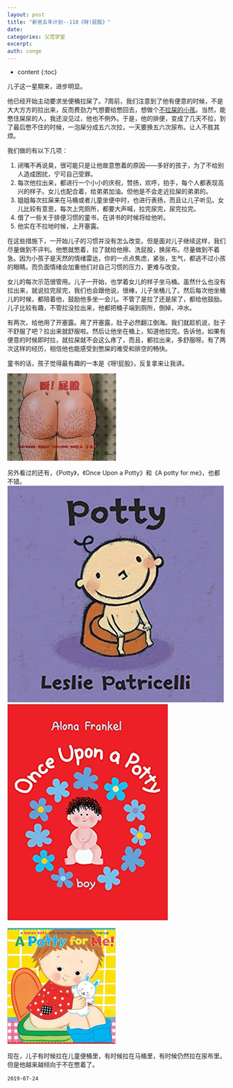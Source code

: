 ```yaml
---
layout: post
title: "新爸五年计划--110《呀!屁股》"
date:
categories: 父范学堂
excerpt:
auth: conge
---
```

* content
{:toc}

儿子这一星期来，进步明显。

他已经开始主动要求坐便桶拉屎了。7周前，我们注意到了他有便意的时候，不是大大方方的拉出来，反而费劲力气想要给憋回去，想做个[不拉屎的小孩](https://www.jianshu.com/p/a1a4915235cc)。当然，能憋住屎尿的人，我还没见过，他也不例外。于是，他的排便，变成了几天不拉，到了最后憋不住的时候，一泡屎分成五六次拉，一天要换五六次尿布。让人不胜其烦。

我们做的有以下几项：

1. 闭嘴不再说臭，很可能只是让他故意憋着的原因——多好的孩子，为了不给别人造成困扰，宁可自己受罪。
2. 每次他拉出来，都进行一个小小的庆祝，赞扬，欢呼，拍手，每个人都表现高兴的样子。女儿也配合着，给弟弟加油。但他是不会走近拉屎的弟弟的。
3. 姐姐每次拉屎来在马桶或者儿童坐便中时，也进行表扬，而且让儿子听见。女儿比较有意思，每次上完厕所，都要大声喊，拉完尿完，尿完拉完。
4. 借了一些关于排便习惯的童书，在讲书的时候将给他听。
5. 他实在不拉地时候，上开塞露。

在这些措施下，一开始儿子的习惯并没有怎么改变。但是面对儿子继续这样，我们尽量做到不评判。他憋就憋着，拉了就给他擦、洗屁股，换尿布。尽量做到不着急。因为小孩子是天然的情绪雷达，你的一点点焦虑，紧张，生气，都逃不过小孩的眼睛。而负面情绪会加重他们对自己习惯的压力，更难与改变。

女儿的每次示范很管用。儿子一开始，也学着女儿的样子坐马桶。虽然什么也没有拉出来，就说拉完尿完，我们也会跟他说，很棒，儿子坐桶儿了。然后每次他坐桶儿的时候，都陪着他，鼓励他多坐一会儿。不管了是拉了还是尿了，都给他鼓励。儿子比较有趣，不管拉没拉出来，他都把桶子端到厕所，倒掉，冲水。

有两次，给他用了开塞露。用了开塞露，肚子必然翻江倒海。我们就趁机说，肚子不舒服了吧？拉出来就舒服啦。然后让他坐在桶上，知道他拉完。告诉他，如果有便意的时候即时拉，就拉屎就不会这么疼了，而且，都拉出来，多舒服呀。有了两次这样的经历，相信他也能感受到憋屎的难受和排空的畅快。

童书的话，孩子觉得最有趣的一本是《呀!屁股》，反复拿来让我讲。

![ ](/assets/images/父范学堂/118382-e388716876ea7124.png)

另外看过的还有，《Potty》，《Once Upon a Potty》和《A potty for me》，也都不错。
![Potty](/assets/images/父范学堂/118382-90758e46ccffaa48.png)
![ ](/assets/images/父范学堂/118382-101ed854343a01bd.png)

![ ](/assets/images/父范学堂/118382-ea46e74c38ac55b8.png)

现在，儿子有时候拉在儿童便桶里，有时候拉在马桶里，有时候仍然拉在尿布里。但是他越来越倾向于不在憋着了。

```
2019-07-24
```
